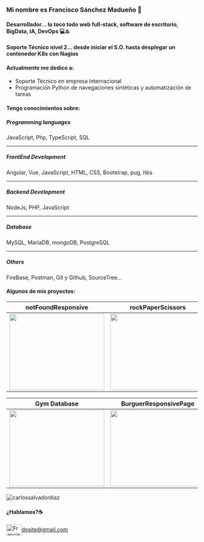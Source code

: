 ### Mi nombre es Francisco Sánchez Madueño 👋
#### Desarrollador... lo toco todo web full-stack, software de escritorio, BigData, IA, DevOps 💻♨️
#### Soporte Técnico nivel 2... desde iniciar el S.O. hasta desplegar un contenedor K8s con Nagios



#### Actualmente me dedico a:
- Soporte Técnico en empresa internacional
- Programación Python de navegaciones sintéticas y automatización de tareas


#### Tengo conocimientos sobre:

##### Programming languages

JavaScript, Php, TypeScript, SQL

____

##### FrontEnd Development

Angular, Vue, JavaScript, HTML, CSS, Bootstrap, pug, hbs

____

##### Backend Development

NodeJs, PHP, JavaScript

_____

##### Database

MySQL, MariaDB, mongoDB, PostgreSQL

_____

 ##### Others
 
 FireBase, Postman, Git y Github, SourceTree...

 
#### Algunos de mis proyectos:

<!-- imagenes para la tabla:
<a href="https://codepen.io/carlossalvadordiaz/pen/PozMmdq" target="_blank"> <img src="/images/toDo.png" width="120" height="120"/></a>   -->


| notFoundResponsive  | rockPaperScissors  | toDoSimple  |
|---|---|---|
| <a href="https://github.com/carlossalvadordiaz/404-not-found" target="_blank"> <img src="/images/404.png" width="250" height="200"/></a> |  <a href="https://codepen.io/carlossalvadordiaz/pen/bGeXeGq" target="_blank"> <img src="/images/rps.png" width="250" height="200"/></a> | <a href="https://codepen.io/carlossalvadordiaz/pen/PozMmdq" target="_blank"> <img src="/images/toDo.png" width="250" height="200"/></a>  |


| Gym Database  | BurguerResponsivePage  | Chat(socket.io)  |
|---|---|---|
| <a href="https://https://github.com/carlossalvadordiaz/AppGymFront" target="_blank"> <img src="/images/listaClientesAngular.png" width="250" height="200"/></a> |  <a href="https://https://github.com/carlossalvadordiaz/Hamburgueseria" target="_blank"> <img src="/images/hamburguesa.jpg" width="250" height="200"/></a> | <a href="https://github.com/carlossalvadordiaz/Chat" target="_blank"> <img src="/images/chat.png" width="250" height="200"/></a>  |


<p><img align="center" src="https://github-readme-stats.vercel.app/api/top-langs?username=carlossalvadordiaz&show_icons=true&locale=en&layout=compact" alt="carlossalvadordiaz" /></p>

#### ¿Hablamos?☕️
<a href="mailto:dosite@gmail.com " target="blank"><img align="center" src="https://cdn.jsdelivr.net/npm/simple-icons@3.0.1/icons/gmail.svg" alt="Francisco Sánchez Madueño" height="30" width="40" />dosite@gmail.com</a>
</p>
